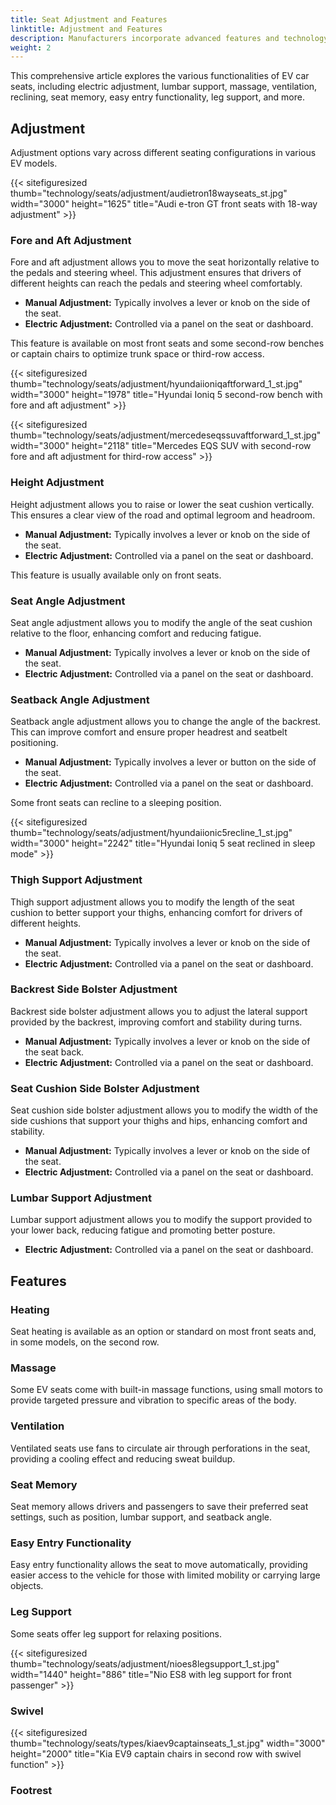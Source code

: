 ```yaml
---
title: Seat Adjustment and Features
linktitle: Adjustment and Features
description: Manufacturers incorporate advanced features and technology into their seats to provide passengers with comfort and convenience.
weight: 2
---
```

<!-- markdownlint-disable MD033 -->

This comprehensive article explores the various functionalities of EV car seats, including electric adjustment, lumbar support, massage, ventilation, reclining, seat memory, easy entry functionality, leg support, and more.

## Adjustment

Adjustment options vary across different seating configurations in various EV models.

{{< sitefiguresized thumb="technology/seats/adjustment/audietron18wayseats_st.jpg" width="3000" height="1625" title="Audi e-tron GT front seats with 18-way adjustment" >}}

### Fore and Aft Adjustment

Fore and aft adjustment allows you to move the seat horizontally relative to the pedals and steering wheel. This adjustment ensures that drivers of different heights can reach the pedals and steering wheel comfortably.

- **Manual Adjustment:** Typically involves a lever or knob on the side of the seat.
- **Electric Adjustment:** Controlled via a panel on the seat or dashboard.

This feature is available on most front seats and some second-row benches or captain chairs to optimize trunk space or third-row access.

{{< sitefiguresized thumb="technology/seats/adjustment/hyundaiioniqaftforward_1_st.jpg" width="3000" height="1978" title="Hyundai Ioniq 5 second-row bench with fore and aft adjustment" >}}

{{< sitefiguresized thumb="technology/seats/adjustment/mercedeseqssuvaftforward_1_st.jpg" width="3000" height="2118" title="Mercedes EQS SUV with second-row fore and aft adjustment for third-row access" >}}

### Height Adjustment

Height adjustment allows you to raise or lower the seat cushion vertically. This ensures a clear view of the road and optimal legroom and headroom.

- **Manual Adjustment:** Typically involves a lever or knob on the side of the seat.
- **Electric Adjustment:** Controlled via a panel on the seat or dashboard.

This feature is usually available only on front seats.

### Seat Angle Adjustment

Seat angle adjustment allows you to modify the angle of the seat cushion relative to the floor, enhancing comfort and reducing fatigue.

- **Manual Adjustment:** Typically involves a lever or knob on the side of the seat.
- **Electric Adjustment:** Controlled via a panel on the seat or dashboard.

### Seatback Angle Adjustment

Seatback angle adjustment allows you to change the angle of the backrest. This can improve comfort and ensure proper headrest and seatbelt positioning.

- **Manual Adjustment:** Typically involves a lever or button on the side of the seat.
- **Electric Adjustment:** Controlled via a panel on the seat or dashboard.

Some front seats can recline to a sleeping position.

{{< sitefiguresized thumb="technology/seats/adjustment/hyundaiionic5recline_1_st.jpg" width="3000" height="2242" title="Hyundai Ioniq 5 seat reclined in sleep mode" >}}

### Thigh Support Adjustment

Thigh support adjustment allows you to modify the length of the seat cushion to better support your thighs, enhancing comfort for drivers of different heights.

- **Manual Adjustment:** Typically involves a lever or knob on the side of the seat.
- **Electric Adjustment:** Controlled via a panel on the seat or dashboard.

### Backrest Side Bolster Adjustment

Backrest side bolster adjustment allows you to adjust the lateral support provided by the backrest, improving comfort and stability during turns.

- **Manual Adjustment:** Typically involves a lever or knob on the side of the seat back.
- **Electric Adjustment:** Controlled via a panel on the seat or dashboard.

### Seat Cushion Side Bolster Adjustment

Seat cushion side bolster adjustment allows you to modify the width of the side cushions that support your thighs and hips, enhancing comfort and stability.

- **Manual Adjustment:** Typically involves a lever or knob on the side of the seat.
- **Electric Adjustment:** Controlled via a panel on the seat or dashboard.

### Lumbar Support Adjustment

Lumbar support adjustment allows you to modify the support provided to your lower back, reducing fatigue and promoting better posture.

- **Electric Adjustment:** Controlled via a panel on the seat or dashboard.

## Features

### Heating

Seat heating is available as an option or standard on most front seats and, in some models, on the second row.

### Massage

Some EV seats come with built-in massage functions, using small motors to provide targeted pressure and vibration to specific areas of the body.

### Ventilation

Ventilated seats use fans to circulate air through perforations in the seat, providing a cooling effect and reducing sweat buildup.

### Seat Memory

Seat memory allows drivers and passengers to save their preferred seat settings, such as position, lumbar support, and seatback angle.

### Easy Entry Functionality

Easy entry functionality allows the seat to move automatically, providing easier access to the vehicle for those with limited mobility or carrying large objects.

### Leg Support

Some seats offer leg support for relaxing positions.

{{< sitefiguresized thumb="technology/seats/adjustment/nioes8legsupport_1_st.jpg" width="1440" height="886" title="Nio ES8 with leg support for front passenger" >}}

### Swivel

{{< sitefiguresized thumb="technology/seats/types/kiaev9captainseats_1_st.jpg" width="3000" height="2000" title="Kia EV9 captain chairs in second row with swivel function" >}}

### Footrest
